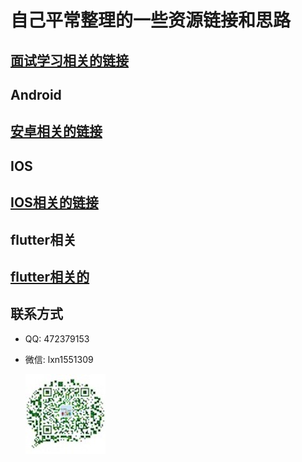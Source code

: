 # 自己平常整理的一些资源链接和思路

## [面试学习相关的链接](/面试学习/study.md)

## Android

## [安卓相关的链接](/安卓/android.md)

## IOS

## [IOS相关的链接](/ios/ios.md)

## flutter相关

## [flutter相关的](/flutter相关的)

## 联系方式
* QQ: 472379153
* 微信: lxn1551309

  ![lxn1551309](/img/weixin.jpeg)
